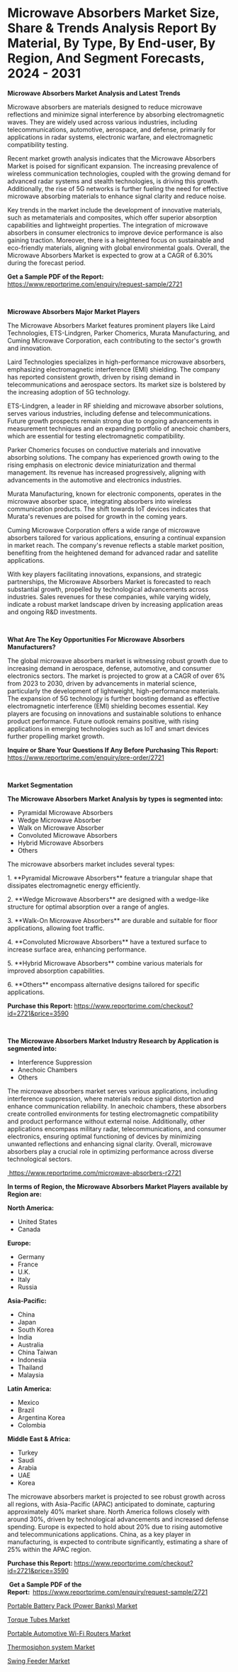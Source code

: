 <p><h1>Microwave Absorbers Market Size, Share & Trends Analysis Report By Material, By Type, By End-user, By Region, And Segment Forecasts, 2024 - 2031</h1></p><p><strong>Microwave Absorbers Market Analysis and Latest Trends</strong></p>
<p><p>Microwave absorbers are materials designed to reduce microwave reflections and minimize signal interference by absorbing electromagnetic waves. They are widely used across various industries, including telecommunications, automotive, aerospace, and defense, primarily for applications in radar systems, electronic warfare, and electromagnetic compatibility testing.</p><p>Recent market growth analysis indicates that the Microwave Absorbers Market is poised for significant expansion. The increasing prevalence of wireless communication technologies, coupled with the growing demand for advanced radar systems and stealth technologies, is driving this growth. Additionally, the rise of 5G networks is further fueling the need for effective microwave absorbing materials to enhance signal clarity and reduce noise.</p><p>Key trends in the market include the development of innovative materials, such as metamaterials and composites, which offer superior absorption capabilities and lightweight properties. The integration of microwave absorbers in consumer electronics to improve device performance is also gaining traction. Moreover, there is a heightened focus on sustainable and eco-friendly materials, aligning with global environmental goals. Overall, the Microwave Absorbers Market is expected to grow at a CAGR of 6.30% during the forecast period.</p></p>
<p><strong>Get a Sample PDF of the Report:&nbsp;</strong> <a href="https://www.reportprime.com/enquiry/request-sample/2721">https://www.reportprime.com/enquiry/request-sample/2721</a></p>
<p>&nbsp;</p>
<p><strong>Microwave Absorbers Major Market Players</strong></p>
<p><p>The Microwave Absorbers Market features prominent players like Laird Technologies, ETS-Lindgren, Parker Chomerics, Murata Manufacturing, and Cuming Microwave Corporation, each contributing to the sector's growth and innovation.</p><p>Laird Technologies specializes in high-performance microwave absorbers, emphasizing electromagnetic interference (EMI) shielding. The company has reported consistent growth, driven by rising demand in telecommunications and aerospace sectors. Its market size is bolstered by the increasing adoption of 5G technology.</p><p>ETS-Lindgren, a leader in RF shielding and microwave absorber solutions, serves various industries, including defense and telecommunications. Future growth prospects remain strong due to ongoing advancements in measurement techniques and an expanding portfolio of anechoic chambers, which are essential for testing electromagnetic compatibility.</p><p>Parker Chomerics focuses on conductive materials and innovative absorbing solutions. The company has experienced growth owing to the rising emphasis on electronic device miniaturization and thermal management. Its revenue has increased progressively, aligning with advancements in the automotive and electronics industries.</p><p>Murata Manufacturing, known for electronic components, operates in the microwave absorber space, integrating absorbers into wireless communication products. The shift towards IoT devices indicates that Murata's revenues are poised for growth in the coming years.</p><p>Cuming Microwave Corporation offers a wide range of microwave absorbers tailored for various applications, ensuring a continual expansion in market reach. The company's revenue reflects a stable market position, benefiting from the heightened demand for advanced radar and satellite applications.</p><p>With key players facilitating innovations, expansions, and strategic partnerships, the Microwave Absorbers Market is forecasted to reach substantial growth, propelled by technological advancements across industries. Sales revenues for these companies, while varying widely, indicate a robust market landscape driven by increasing application areas and ongoing R&D investments.</p></p>
<p>&nbsp;</p>
<p><strong>What Are The Key Opportunities For Microwave Absorbers Manufacturers?</strong></p>
<p><p>The global microwave absorbers market is witnessing robust growth due to increasing demand in aerospace, defense, automotive, and consumer electronics sectors. The market is projected to grow at a CAGR of over 6% from 2023 to 2030, driven by advancements in material science, particularly the development of lightweight, high-performance materials. The expansion of 5G technology is further boosting demand as effective electromagnetic interference (EMI) shielding becomes essential. Key players are focusing on innovations and sustainable solutions to enhance product performance. Future outlook remains positive, with rising applications in emerging technologies such as IoT and smart devices further propelling market growth.</p></p>
<p><strong>Inquire or Share Your Questions If Any Before Purchasing This Report:</strong> <a href="https://www.reportprime.com/enquiry/pre-order/2721">https://www.reportprime.com/enquiry/pre-order/2721</a></p>
<p>&nbsp;</p>
<p><strong>Market Segmentation</strong></p>
<p><strong>The Microwave Absorbers Market Analysis by types is segmented into:</strong></p>
<p><ul><li>Pyramidal Microwave Absorbers</li><li>Wedge Microwave Absorber</li><li>Walk on Microwave Absorber</li><li>Convoluted Microwave Absorbers</li><li>Hybrid Microwave Absorbers</li><li>Others</li></ul></p>
<p><p>The microwave absorbers market includes several types: </p><p>1. **Pyramidal Microwave Absorbers** feature a triangular shape that dissipates electromagnetic energy efficiently.</p><p>2. **Wedge Microwave Absorbers** are designed with a wedge-like structure for optimal absorption over a range of angles.</p><p>3. **Walk-On Microwave Absorbers** are durable and suitable for floor applications, allowing foot traffic.</p><p>4. **Convoluted Microwave Absorbers** have a textured surface to increase surface area, enhancing performance.</p><p>5. **Hybrid Microwave Absorbers** combine various materials for improved absorption capabilities.</p><p>6. **Others** encompass alternative designs tailored for specific applications.</p></p>
<p><strong>Purchase this Report:&nbsp;</strong><a href="https://www.reportprime.com/checkout?id=2721&price=3590">https://www.reportprime.com/checkout?id=2721&price=3590</a></p>
<p>&nbsp;</p>
<p><strong>The Microwave Absorbers Market Industry Research by Application is segmented into:</strong></p>
<p><ul><li>Interference Suppression</li><li>Anechoic Chambers</li><li>Others</li></ul></p>
<p><p>The microwave absorbers market serves various applications, including interference suppression, where materials reduce signal distortion and enhance communication reliability. In anechoic chambers, these absorbers create controlled environments for testing electromagnetic compatibility and product performance without external noise. Additionally, other applications encompass military radar, telecommunications, and consumer electronics, ensuring optimal functioning of devices by minimizing unwanted reflections and enhancing signal clarity. Overall, microwave absorbers play a crucial role in optimizing performance across diverse technological sectors.</p></p>
<p><a href="https://www.reportprime.com/microwave-absorbers-r2721">&nbsp;https://www.reportprime.com/microwave-absorbers-r2721</a></p>
<p><strong>In terms of Region, the Microwave Absorbers Market Players available by Region are:</strong></p>
<p>
    <p> <strong> North America: </strong>
        <ul>
            <li>United States</li>
            <li>Canada</li>
        </ul>
        </p> 
    <p> <strong> Europe: </strong>
        <ul>
            <li>Germany</li>
            <li>France</li>
            <li>U.K.</li>
            <li>Italy</li>
            <li>Russia</li>
        </ul>
        </p> 
    <p> <strong> Asia-Pacific: </strong>
        <ul>
            <li>China</li>
            <li>Japan</li>
            <li>South Korea</li>
            <li>India</li>
            <li>Australia</li>
            <li>China Taiwan</li>
            <li>Indonesia</li>
            <li>Thailand</li>
            <li>Malaysia</li>
        </ul>
        </p> 
    <p> <strong> Latin America: </strong>
        <ul>
            <li>Mexico</li>
            <li>Brazil</li>
            <li>Argentina Korea</li>
            <li>Colombia</li>
        </ul>
        </p> 
    <p> <strong> Middle East & Africa: </strong>
        <ul>
            <li>Turkey</li>
            <li>Saudi</li>
            <li>Arabia</li>
            <li>UAE</li>
            <li>Korea</li>
        </ul>
    </p>
    </p>
<p><p>The microwave absorbers market is projected to see robust growth across all regions, with Asia-Pacific (APAC) anticipated to dominate, capturing approximately 40% market share. North America follows closely with around 30%, driven by technological advancements and increased defense spending. Europe is expected to hold about 20% due to rising automotive and telecommunications applications. China, as a key player in manufacturing, is expected to contribute significantly, estimating a share of 25% within the APAC region.</p></p>
<p><strong>Purchase this Report: </strong><a href="https://www.reportprime.com/checkout?id=2721&price=3590">https://www.reportprime.com/checkout?id=2721&price=3590</a></p>
<p>&nbsp;<strong>Get a Sample PDF of the Report:&nbsp;&nbsp;</strong><a href="https://www.reportprime.com/enquiry/request-sample/2721">https://www.reportprime.com/enquiry/request-sample/2721</a></p>
<p><strong></strong></p>
<p><p><a href="https://issuu.com/reportprime-2/docs/portable-battery-pack-power-banks-m_c5afa9143110f9">Portable Battery Pack (Power Banks) Market</a></p><p><a href="https://www.linkedin.com/pulse/torque-tubes-market-share-size-trends-industry-analysis-report-utwge?trackingId=bNDAeQAjSYqIOWW4jjMMow%3D%3D">Torque Tubes Market</a></p><p><a href="https://issuu.com/reportprime-2/docs/portable-automotive-wi-fi-routers-m_c8fefe4b4eb411">Portable Automotive Wi-Fi Routers Market</a></p><p><a href="https://www.linkedin.com/pulse/future-insights-thermosiphon-system-market-trends-regional-rnuue?trackingId=UgTRrKlRQN6hYd3LIVFfmg%3D%3D">Thermosiphon system Market</a></p><p><a href="https://www.linkedin.com/pulse/global-swing-feeder-market-landscape-future-trends-strategic-2aeee?trackingId=Tq0PhfxmSoWtgfBl0%2BWrew%3D%3D">Swing Feeder Market</a></p></p>
